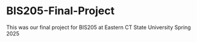 # BIS205-Final-Project
This was our final project for BIS205 at Eastern CT State University Spring 2025
